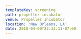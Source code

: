 ```yaml
---
templateKey: screening
path: propeller-incubator
venue: Propeller Incubator
location: 'New Orleans, LA'
date: 2018-04-09T22:33:11-07:00
---
```


